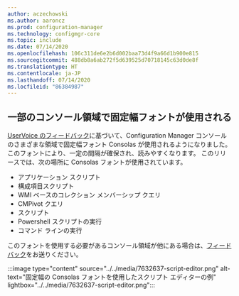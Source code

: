 ```yaml
---
author: aczechowski
ms.author: aaroncz
ms.prod: configuration-manager
ms.technology: configmgr-core
ms.topic: include
ms.date: 07/14/2020
ms.openlocfilehash: 106c311de6e2b6d002baa73d4f9a66d1b900e815
ms.sourcegitcommit: 488db8a6ab272f5d639525d70718145c63d0de8f
ms.translationtype: HT
ms.contentlocale: ja-JP
ms.lasthandoff: 07/14/2020
ms.locfileid: "86384987"
---
```

## <a name="fixed-width-font-now-used-in-some-console-areas"></a><a name="bkmk_font"></a> 一部のコンソール領域で固定幅フォントが使用される

<!--7632637-->

[UserVoice のフィードバック](https://configurationmanager.uservoice.com/forums/300492/suggestions/40824247)に基づいて、Configuration Manager コンソールのさまざまな領域で固定幅フォント Consolas が使用されるようになりました。 このフォントにより、一定の間隔が確保され、読みやすくなります。 このリリースでは、次の場所に Consolas フォントが使用されています。

- アプリケーション スクリプト
- 構成項目スクリプト
- WMI ベースのコレクション メンバーシップ クエリ
- CMPivot クエリ
- スクリプト
- Powershell スクリプトの実行
- コマンド ラインの実行

このフォントを使用する必要があるコンソール領域が他にある場合は、[フィードバック](../../technical-preview-2003.md#bkmk_feedback)をお送りください。

:::image type="content" source="../../media/7632637-script-editor.png" alt-text="固定幅の Consolas フォントを使用したスクリプト エディターの例" lightbox="../../media/7632637-script-editor.png":::

